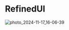 # RefinedUI
![photo_2024-11-17_16-06-39](https://github.com/user-attachments/assets/173defcf-0a82-49b0-bfb8-cf6246669c74)
